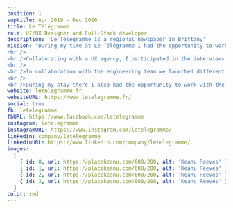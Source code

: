 ```yaml
---
position: 1
suptitle: Apr 2019 - Dec 2020
title: Le Télégramme
role: UI/UX Designer and Full-Stack developer
description: 'Le Télégramme is a regional newspaper in Brittany'
mission: "During my time at Le Télégramme I had the opportunity to work on a lot of projects. My main mission was to design and integrating my design in the website.
<br />
<br />Collaborating with a UX agency, I participated in the interviews of users for the new website. On the basis of the UX analysis I then designed new screens, sections and categories for the website. 
<br />
<br />In collaboration with the engineering team we launched different web apps: <a href='https://randonnee.letelegramme.fr/'>Les Randonnées du Télégramme</a>, Les Festivals de l'été and <a href='https://plages.letelegramme.fr'>Tous à la plage</a>.
<br />
<br />During my stay there I also had the opportunity to work with the marketing team on a simplified e-shop and user account design."
website: letelegramme.fr
websiteURL: https://www.letelegramme.fr/
social: true
fb: letelegramme
fbURL: https://www.facebook.com/letelegramme
instagram: letelegramme
instagramURL: https://www.instagram.com/letelegramme/
linkedin: company/letelegramme
linkedinURL: https://www.linkedin.com/company/letelegramme/
images:
  [
    { id: 0, url: https://placekeanu.com/600/200, alt: 'Keanu Reeves' },
    { id: 1, url: https://placekeanu.com/600/200, alt: 'Keanu Reeves' },
    { id: 2, url: https://placekeanu.com/600/200, alt: 'Keanu Reeves' },
    { id: 3, url: https://placekeanu.com/600/200, alt: 'Keanu Reeves' },
  ]
color: red
---
```

